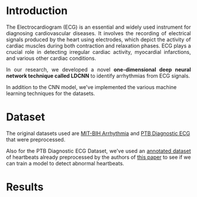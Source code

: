 # Introduction
<p align = "justify"> 
  The Electrocardiogram (ECG) is an essential and widely used instrument for diagnosing cardiovascular diseases. It involves the recording of electrical signals produced by the heart using electrodes, which depict the activity of cardiac muscles during both contraction and relaxation phases. ECG plays a crucial role in detecting irregular cardiac activity, myocardial infarctions, and various other cardiac conditions. 
</p>

<p align = "justify">
In our research, we developed a novel <strong>one-dimensional deep neural network technique called LDCNN</strong> to identify arrhythmias from ECG signals.
</p>

<p>
  In addition to the CNN model, we've implemented the various machine learning techniques for the datasets.
</p>

# Dataset

<p>
  The original datasets used are <a href=https://physionet.org/content/mitdb/1.0.0/>MIT-BIH Arrhythmia</a> and <a href=https://www.physionet.org/content/ptbdb/1.0.0/>PTB Diagnostic ECG</a> that were preprocessed.
</p>

<p align = "justify">
  Also for the PTB Diagnostic ECG Dataset, we've used an <a href=https://www.kaggle.com/datasets/shayanfazeli/heartbeat>annotated dataset</a> of heartbeats already preprocessed by the authors of <a href=https://doi.org/10.1109/ICHI.2018.00092>this paper</a> to see if we can train a model to detect abnormal heartbeats.
</p>

# Results
